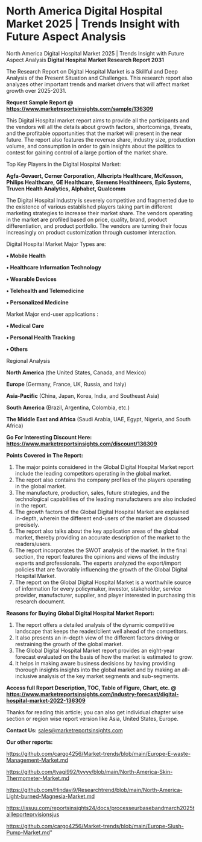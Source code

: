 # North America Digital Hospital Market 2025 | Trends Insight with Future Aspect Analysis
 North America Digital Hospital Market 2025 | Trends Insight with Future Aspect Analysis
<strong>Digital Hospital Market Research Report 2031</strong>

The Research Report on Digital Hospital Market is a Skillful and Deep Analysis of the Present Situation and Challenges. This research report also analyzes other important trends and market drivers that will affect market growth over 2025-2031.

<strong>Request Sample Report @ <a href=https://www.marketreportsinsights.com/sample/136309>https://www.marketreportsinsights.com/sample/136309</a></strong>

This Digital Hospital market report aims to provide all the participants and the vendors will all the details about growth factors, shortcomings, threats, and the profitable opportunities that the market will present in the near future. The report also features the revenue share, industry size, production volume, and consumption in order to gain insights about the politics to contest for gaining control of a large portion of the market share.

Top Key Players in the Digital Hospital Market:

<strong>Agfa-Gevaert, Cerner Corporation, Allscripts Healthcare, McKesson, Philips Healthcare, GE Healthcare, Siemens Healthineers, Epic Systems, Truven Health Analytics, Alphabet, Qualcomm</strong>

The Digital Hospital Industry is severely competitive and fragmented due to the existence of various established players taking part in different marketing strategies to increase their market share. The vendors operating in the market are profiled based on price, quality, brand, product differentiation, and product portfolio. The vendors are turning their focus increasingly on product customization through customer interaction.

Digital Hospital Market Major Types are:

<strong>• Mobile Health

• Healthcare Information Technology

• Wearable Devices

• Telehealth and Telemedicine

• Personalized Medicine</strong>

Market Major end-user applications :

<strong>• Medical Care

• Personal Health Tracking

• Others</strong>

Regional Analysis

</u><strong><b>North America</b></strong> (the United States, Canada, and Mexico)

<strong><b>Europe </b></strong>(Germany, France, UK, Russia, and Italy)

<strong><b>Asia-Pacific</b></strong> (China, Japan, Korea, India, and Southeast Asia)

<strong><b>South America</b></strong> (Brazil, Argentina, Colombia, etc.)

<strong><b>The Middle East and Africa</b></strong> (Saudi Arabia, UAE, Egypt, Nigeria, and South Africa)

<strong>Go For Interesting Discount Here: <a href=https://www.marketreportsinsights.com/discount/136309>https://www.marketreportsinsights.com/discount/136309</a></strong>

<strong>Points Covered in The Report:</strong>
<ol>
  <li>The major points considered in the Global Digital Hospital Market report include the leading competitors operating in the global market.</li>
  <li>The report also contains the company profiles of the players operating in the global market.</li>
  <li>The manufacture, production, sales, future strategies, and the technological capabilities of the leading manufacturers are also included in the report.</li>
  <li>The growth factors of the Global Digital Hospital Market are explained in-depth, wherein the different end-users of the market are discussed precisely.</li>
  <li>The report also talks about the key application areas of the global market, thereby providing an accurate description of the market to the readers/users.</li>
  <li>The report incorporates the SWOT analysis of the market. In the final section, the report features the opinions and views of the industry experts and professionals. The experts analyzed the export/import policies that are favorably influencing the growth of the Global Digital Hospital Market.</li>
  <li>The report on the Global Digital Hospital Market is a worthwhile source of information for every policymaker, investor, stakeholder, service provider, manufacturer, supplier, and player interested in purchasing this research document.</li>
</ol>
<strong>Reasons for Buying Global Digital Hospital Market Report:</strong>

<ol>
  <li>The report offers a detailed analysis of the dynamic competitive landscape that keeps the reader/client well ahead of the competitors.</li>
  <li>It also presents an in-depth view of the different factors driving or restraining the growth of the global market.</li>
  <li>The Global Digital Hospital Market report provides an eight-year forecast evaluated on the basis of how the market is estimated to grow.</li>
  <li>It helps in making aware business decisions by having providing thorough insights insights into the global market and by making an all-inclusive analysis of the key market segments and sub-segments.</li>
</ol>
<strong>Access full Report Description, TOC, Table of Figure, Chart, etc. @ <a href=https://www.marketreportsinsights.com/industry-forecast/digital-hospital-market-2022-136309>https://www.marketreportsinsights.com/industry-forecast/digital-hospital-market-2022-136309</a></strong>


Thanks for reading this article; you can also get individual chapter wise section or region wise report version like Asia, United States, Europe.

<strong>Contact Us:</strong>
sales@marketreportsinsights.com

<strong>Our other reports:</strong>

<a href=https://github.com/cargo4256/Market-trends/blob/main/Europe-E-waste-Management-Market.md>https://github.com/cargo4256/Market-trends/blob/main/Europe-E-waste-Management-Market.md</a>

<a href=https://github.com/tyagi992/tyyyy/blob/main/North-America-Skin-Thermometer-Market.md>https://github.com/tyagi992/tyyyy/blob/main/North-America-Skin-Thermometer-Market.md</a>

<a href=https://github.com/Hindavi9/Researchtrend/blob/main/North-America-Light-burned-Magnesia-Market.md>https://github.com/Hindavi9/Researchtrend/blob/main/North-America-Light-burned-Magnesia-Market.md</a>

<a href=https://issuu.com/reportsinsights24/docs/processeurbasebandmarch2025tailleporteprvisionsjus>https://issuu.com/reportsinsights24/docs/processeurbasebandmarch2025tailleporteprvisionsjus</a>

<a href=https://github.com/cargo4256/Market-trends/blob/main/Europe-Slush-Pump-Market.md>https://github.com/cargo4256/Market-trends/blob/main/Europe-Slush-Pump-Market.md</a>"
